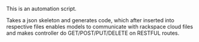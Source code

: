 This is an automation script.

Takes a json skeleton and generates code, which after inserted into
respective files enables models to communicate with rackspace cloud
files and makes controller do GET/POST/PUT/DELETE on RESTFUL routes.
